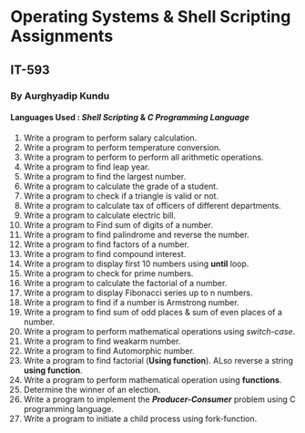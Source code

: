 # Operating Systems & Shell Scripting Assignments
## IT-593
### By Aurghyadip Kundu
#### Languages Used : *Shell Scripting* & *C Programming Language*

1. Write a program to perform salary calculation.
2. Write a program to perform temperature conversion.
3. Write a program to perform to perform all arithmetic operations.
4. Write a program to find leap year.
5. Write a program to find the largest number.
6. Write a program to calculate the grade of a student.
7. Write a program to check if a triangle is valid or not.
8. Write a program to calculate tax of officers of different departments.
9. Write a program to calculate electric bill.
10. Write a program to Find sum of digits of a number.
11. Write a program to find palindrome and reverse the number.
12. Write a program to find factors of a number.
13. Write a program to find compound interest.
14. Write a program to display first 10 numbers using **until** loop.
15. Write a program to check for prime numbers.
16. Write a program to calculate the factorial of a number.
17. Write a program to display Fibonacci series up to n numbers.
18. Write a program to find if a number is Armstrong number.
19. Write a program to find sum of odd places & sum of even places of a number.
20. Write a program to perform mathematical operations using *switch-case*.
21. Write a program to find weakarm number.
22. Write a program to find Automorphic number.
23. Write a program to find factorial (**Using function**). ALso reverse a string **using function**.
24. Write a program to perform mathematical operation using **functions**.
25. Determine the winner of an election.
26. Write a program to implement the ***Producer-Consumer*** problem using C programming language.
27. Write a program to initiate a child process using fork-function.
